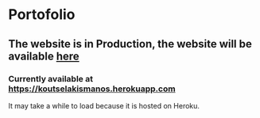 # Portofolio
## The website is in **Production**, the website will be available [here](http://koutselakismanos.me)
### Currently available at https://koutselakismanos.herokuapp.com
It may take a while to load because it is hosted on Heroku.
